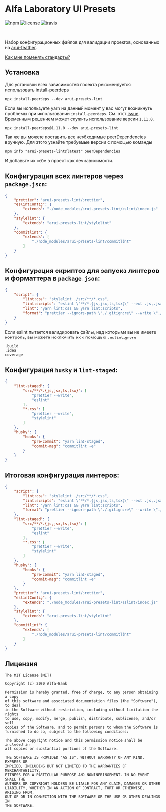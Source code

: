 Alfa Laboratory UI Presets
==========================

[![npm][npm-img]][npm]
[![license][license-img]][license]
[![travis][travis-img]][travis]

[license]:         https://opensource.org/licenses/MIT
[license-img]:     https://img.shields.io/badge/License-MIT-brightgreen.svg
[npm-img]:         https://img.shields.io/npm/v/arui-presets-lint.svg
[npm]:             https://www.npmjs.org/package/arui-presets-lint
[travis]:          https://travis-ci.org/alfa-laboratory/arui-presets-lint?branch=master
[travis-img]:      https://img.shields.io/travis/alfa-laboratory/arui-presets-lint/master.svg?label=unix

<br />

Набор конфигурационных файлов для валидации проектов, основанных на [arui-feather](https://github.com/alfa-laboratory/arui-feather).

[Как мне поменять стандарты?](./.github/CONTRIBUTING.md)

Установка
---------
Для установки всех зависимостей проекта рекомендуется использовать [install-peerdeps](https://github.com/nathanhleung/install-peerdeps)

```
npx install-peerdeps --dev arui-presets-lint
```

Если вы используете yarn на данный момент у вас могут возникнуть проблемы при использовании `install-peerdeps`.
См. этот [issue](https://github.com/nathanhleung/install-peerdeps/issues/70). Временным решением может служить использование
версии `1.11.0`.

```
npx install-peerdeps@1.11.0 --dev arui-presets-lint
```

Так же вы можете поставить все необходимые peerDependencies вручную. Для этого узнайте требуемые версии
с помощью команды

```
npm info "arui-presets-lint@latest" peerDependencies
```

И добавьте их себе в проект как dev зависимости.

## Конфигурация всех линтеров через `package.json`:

```json
{
    "prettier": "arui-presets-lint/prettier",
    "eslintConfig": {
        "extends": "./node_modules/arui-presets-lint/eslint/index.js"
    },
    "stylelint": {
        "extends": "arui-presets-lint/stylelint"
    },
    "commitlint": {
        "extends": [
            "./node_modules/arui-presets-lint/commitlint"
        ]
    }
}
```

## Конфигурация скриптов для запуска линтеров и форматтера в `package.json`:

```json
{
    "script": {
        "lint:css": "stylelint ./src/**/*.css",
        "lint:scripts": "eslint \"**/*.{js,jsx,ts,tsx}\" --ext .js,.jsx,.ts,.tsx",
        "lint": "yarn lint:css && yarn lint:scripts",
        "format": "prettier --ignore-path \"./.gitignore\" --write \"./**/*.{ts,tsx,js,jsx,css}\""
    }
}
```

Если eslint пытается валидировать файлы, над которыми вы не имеете контроль, вы можете исключить
их с помощью `.eslintignore`

```
.build
.idea
coverage
```

## Конфигурация `husky` и `lint-staged`:
```json
{
    "lint-staged": {
        "src/**/*.{js,jsx,ts,tsx}": [
            "prettier --write",
            "eslint"
        ],
        "*.css": [
            "prettier --write",
            "stylelint"
        ]
    },
    "husky": {
        "hooks": {
            "pre-commit": "yarn lint-staged",
            "commit-msg": "commitlint -e"
        }
    }
}
```

## Итоговая конфигурация линтеров:
```json
{
    "script": {
        "lint:css": "stylelint ./src/**/*.css",
        "lint:scripts": "eslint \"**/*.{js,jsx,ts,tsx}\" --ext .js,.jsx,.ts,.tsx",
        "lint": "yarn lint:css && yarn lint:scripts",
        "format": "prettier --ignore-path \"./.gitignore\" --write \"./**/*.{ts,tsx,js,jsx,css}\""
    },
    "lint-staged": {
        "src/**/*.{js,jsx,ts,tsx}": [
            "prettier --write",
            "eslint"
        ],
        "*.css": [
            "prettier --write",
            "stylelint"
        ]
    },
    "husky": {
        "hooks": {
            "pre-commit": "yarn lint-staged",
            "commit-msg": "commitlint -e"
        }
    },
    "prettier": "arui-presets-lint/prettier",
    "eslintConfig": {
        "extends": "./node_modules/arui-presets-lint/eslint/index.js"
    },
    "stylelint": {
        "extends": "arui-presets-lint/stylelint"
    },
    "commitlint": {
        "extends": [
            "./node_modules/arui-presets-lint/commitlint"
        ]
    }
}
```

Лицензия
--------

```
The MIT License (MIT)

Copyright (c) 2020 Alfa-Bank

Permission is hereby granted, free of charge, to any person obtaining a copy
of this software and associated documentation files (the "Software"), to deal
in the Software without restriction, including without limitation the rights
to use, copy, modify, merge, publish, distribute, sublicense, and/or sell
copies of the Software, and to permit persons to whom the Software is
furnished to do so, subject to the following conditions:

The above copyright notice and this permission notice shall be included in
all copies or substantial portions of the Software.

THE SOFTWARE IS PROVIDED "AS IS", WITHOUT WARRANTY OF ANY KIND, EXPRESS OR
IMPLIED, INCLUDING BUT NOT LIMITED TO THE WARRANTIES OF MERCHANTABILITY,
FITNESS FOR A PARTICULAR PURPOSE AND NONINFRINGEMENT. IN NO EVENT SHALL THE
AUTHORS OR COPYRIGHT HOLDERS BE LIABLE FOR ANY CLAIM, DAMAGES OR OTHER
LIABILITY, WHETHER IN AN ACTION OF CONTRACT, TORT OR OTHERWISE, ARISING FROM,
OUT OF OR IN CONNECTION WITH THE SOFTWARE OR THE USE OR OTHER DEALINGS IN
THE SOFTWARE.
```
